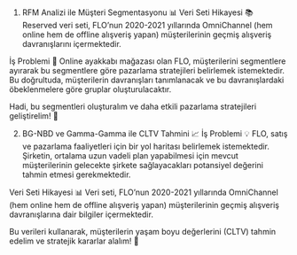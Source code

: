 
1. RFM Analizi ile Müşteri Segmentasyonu 📊
Veri Seti Hikayesi 📚
Reserved veri seti, FLO’nun 2020-2021 yıllarında OmniChannel (hem online hem de offline alışveriş yapan) müşterilerinin geçmiş alışveriş davranışlarını içermektedir.

İş Problemi 💼
Online ayakkabı mağazası olan FLO, müşterilerini segmentlere ayırarak bu segmentlere göre pazarlama stratejileri belirlemek istemektedir. Bu doğrultuda, müşterilerin davranışları tanımlanacak ve bu davranışlardaki öbeklenmelere göre gruplar oluşturulacaktır.

Hadi, bu segmentleri oluşturalım ve daha etkili pazarlama stratejileri geliştirelim! 🚀

2. BG-NBD ve Gamma-Gamma ile CLTV Tahmini 📈
İş Problemi 💡
FLO, satış ve pazarlama faaliyetleri için bir yol haritası belirlemek istemektedir. Şirketin, ortalama uzun vadeli plan yapabilmesi için mevcut müşterilerinin gelecekte şirkete sağlayacakları potansiyel değerini tahmin etmesi gerekmektedir.

Veri Seti Hikayesi 📊
Veri seti, FLO’nun 2020-2021 yıllarında OmniChannel (hem online hem de offline alışveriş yapan) müşterilerinin geçmiş alışveriş davranışlarına dair bilgiler içermektedir.

Bu verileri kullanarak, müşterilerin yaşam boyu değerlerini (CLTV) tahmin edelim ve stratejik kararlar alalım! 🚀

